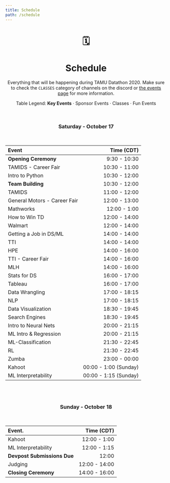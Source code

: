 ```yaml
---
title: Schedule
path: /schedule
---
```

<center>

# 🗓
# Schedule
Everything that will be happening during TAMU Datathon 2020. Make sure to check the `CLASSES` category of channels on the discord or [the events page](/events) for more information.

Table Legend:
**Key Events**  ·  <sponsor>Sponsor Events</sponsor>  ·  <course>Classes</course>  ·  <other>Fun Events</other>

<br>

### Saturday - October 17

</br>
<!-- | Sponsor Meetup                   | 20:30 - 9:00   | -->
<!-- | Mentor Meetup                    | 11:00 - 11:30 | -->
<!-- | Teacher Meetup                   | 12:15 - 12:45 | -->

| Event                            | Time (CDT)    |
|:-------------------------------- |--------------:|
| **Opening Ceremony**             | 9:30 - 10:30  |
| <sponsor>TAMIDS - Career Fair    | 10:30 - 11:00 |
| <course>Intro to Python          | 10:30 - 12:00 |
| **Team Building**                | 10:30 - 12:00 |
| <course>TAMIDS                   | 11:00 - 12:00 |
| <sponsor>General Motors - Career Fair| 12:00 - 13:00  |
| <sponsor>Mathworks               | 12:00 - 1:00  |
| <course>How to Win TD            | 12:00 - 14:00   |
| <sponsor>Walmart                 | 12:00 - 14:00   |
| <course>Getting a Job in DS/ML   | 14:00 - 14:00   |
| <sponsor>TTI                     | 14:00 - 14:00   |
| <sponsor>HPE                     | 14:00 - 16:00   |
| <sponsor>TTI - Career Fair       | 14:00 - 16:00   |
| <sponsor>MLH                     | 14:00 - 16:00   |
| <course>Stats for DS             | 16:00 - 17:00   |
| <sponsor>Tableau                 | 16:00 - 17:00   |
| <course>Data Wrangling           | 17:00 - 18:15   |
| <course>NLP                      | 17:00 - 18:15   |
| <course>Data Visualization       | 18:30 - 19:45   |
| <course>Search Engines           | 18:30 - 19:45   |
| <course>Intro to Neural Nets     | 20:00 - 21:15   |
| <course>ML Intro & Regression    | 20:00 - 21:15   |
| <course>ML-Classification        | 21:30 - 22:45  |
| <course>RL                       | 21:30 - 22:45  |
| <other>Zumba                     | 23:00 - 00:00 |
| <other>Kahoot                    | 00:00 - 1:00 (Sunday)  |
| <course>ML Interpretability      | 00:00  - 1:15 (Sunday) |

<br><br>
### Sunday - October 18

</br>

<!-- | Judging Meetup           | 11:30 - 12:00 | -->

| Event.                      | Time (CDT)    |
|:-------------------------   |--------------:|
| <other>Kahoot               | 12:00 - 1:00  |
| <course>ML Interpretability | 12:00  - 1:15 |
| **Devpost Submissions Due** | 12:00         |
| Judging                     | 12:00 - 14:00  |
| **Closing Ceremony**        | 14:00 - 16:00   |

<br>

</center>
